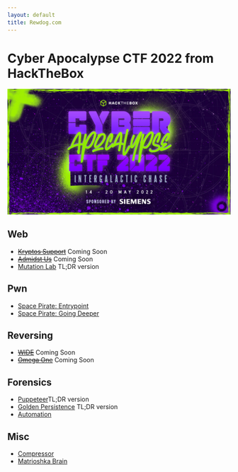 ```yaml
---
layout: default
title: Rewdog.com
---
```

# Cyber Apocalypse CTF 2022 from HackTheBox
![May 14-20th 2022](cyber_apocalypse_2022_ca.jpg)

## Web
- ~~[Kryptos Support](kryptos-support)~~ Coming Soon
- ~~[Admidst Us](admidst-us)~~ Coming Soon
- [Mutation Lab](mutation-lab) TL;DR version

## Pwn
- [Space Pirate: Entrypoint](entrypoint)
- [Space Pirate: Going Deeper](going-deeper)

## Reversing
- ~~[WIDE](wide)~~ Coming Soon
- ~~[Omega One](omega-one)~~ Coming Soon

## Forensics
- [Puppeteer](puppeteer)TL;DR version
- [Golden Persistence](golden-persistence) TL;DR version
- [Automation](automation)

## Misc
- [Compressor](compressor)
- [Matrioshka Brain](matrioshka-brain)